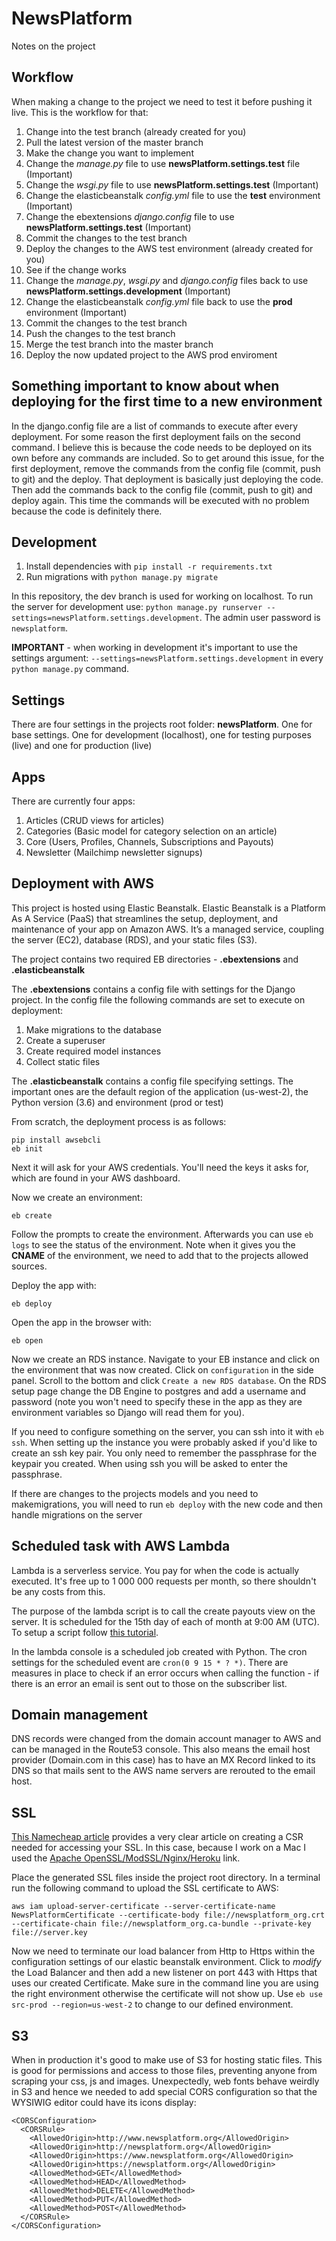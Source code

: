# NewsPlatform

Notes on the project

## Workflow

When making a change to the project we need to test it before pushing it live. This is the workflow for that:

1. Change into the test branch (already created for you)
2. Pull the latest version of the master branch
3. Make the change you want to implement
4. Change the _manage.py_ file to use **newsPlatform.settings.test** file (Important)
5. Change the _wsgi.py_ file to use **newsPlatform.settings.test** (Important)
6. Change the elasticbeanstalk _config.yml_ file to use the **test** environment (Important)
7. Change the ebextensions _django.config_ file to use **newsPlatform.settings.test** (Important)
8. Commit the changes to the test branch
9. Deploy the changes to the AWS test environment (already created for you)
10. See if the change works
11. Change the _manage.py_, _wsgi.py_ and _django.config_ files back to use **newsPlatform.settings.development** (Important)
12. Change the elasticbeanstalk _config.yml_ file back to use the **prod** environment (Important)
13. Commit the changes to the test branch
14. Push the changes to the test branch
15. Merge the test branch into the master branch
16. Deploy the now updated project to the AWS prod enviroment

## Something important to know about when deploying for the first time to a new environment

In the django.config file are a list of commands to execute after every deployment. For some reason the first deployment fails on the second command. I believe this is because the code needs to be deployed on its own before any commands are included. So to get around this issue, for the first deployment, remove the commands from the config file (commit, push to git) and the deploy. That deployment is basically just deploying the code. Then add the commands back to the config file (commit, push to git) and deploy again. This time the commands will be executed with no problem because the code is definitely there.

## Development

1. Install dependencies with `pip install -r requirements.txt`
2. Run migrations with `python manage.py migrate`

In this repository, the dev branch is used for working on localhost. To run the server for development use: `python manage.py runserver --settings=newsPlatform.settings.development`. The admin user password is `newsplatform`.

**IMPORTANT** - when working in development it's important to use the settings argument: `--settings=newsPlatform.settings.development` in every `python manage.py` command.

## Settings

There are four settings in the projects root folder: **newsPlatform**. One for base settings. One for development (localhost), one for testing purposes (live) and one for production (live)

## Apps

There are currently four apps:

1. Articles (CRUD views for articles)
2. Categories (Basic model for category selection on an article)
3. Core (Users, Profiles, Channels, Subscriptions and Payouts)
4. Newsletter (Mailchimp newsletter signups)

## Deployment with AWS

This project is hosted using Elastic Beanstalk. Elastic Beanstalk is a Platform As A Service (PaaS) that streamlines the setup, deployment, and maintenance of your app on Amazon AWS. It’s a managed service, coupling the server (EC2), database (RDS), and your static files (S3).

The project contains two required EB directories - **.ebextensions** and **.elasticbeanstalk**

The **.ebextensions** contains a config file with settings for the Django project. In the config file the following commands are set to execute on deployment:

1. Make migrations to the database
2. Create a superuser
3. Create required model instances
4. Collect static files

The **.elasticbeanstalk** contains a config file specifying settings. The important ones are the default region of the application (us-west-2), the Python version (3.6) and environment (prod or test)

From scratch, the deployment process is as follows:

```
pip install awsebcli
eb init
```

Next it will ask for your AWS credentials. You'll need the keys it asks for, which are found in your AWS dashboard.

Now we create an environment:

```
eb create
```

Follow the prompts to create the environment. Afterwards you can use `eb logs` to see the status of the environment. Note when it gives you the **CNAME** of the environment, we need to add that to the projects allowed sources.

Deploy the app with:

```
eb deploy
```

Open the app in the browser with:

```
eb open
```

Now we create an RDS instance. Navigate to your EB instance and click on the environment that was now created. Click on `configuration` in the side panel. Scroll to the bottom and click `Create a new RDS database`. On the RDS setup page change the DB Engine to postgres and add a username and password (note you won't need to specify these in the app as they are environment variables so Django will read them for you).

If you need to configure something on the server, you can ssh into it with `eb ssh`. When setting up the instance you were probably asked if you'd like to create an ssh key pair. You only need to remember the passphrase for the keypair you created. When using ssh you will be asked to enter the passphrase.

If there are changes to the projects models and you need to makemigrations, you will need to run `eb deploy` with the new code and then handle migrations on the server

## Scheduled task with AWS Lambda

Lambda is a serverless service. You pay for when the code is actually executed. It's free up to 1 000 000 requests per month, so there shouldn't be any costs from this.

The purpose of the lambda script is to call the create payouts view on the server. It is scheduled for the 15th day of each of month at 9:00 AM (UTC). To setup a script follow [this tutorial](https://docs.aws.amazon.com/lambda/latest/dg/with-scheduledevents-example.html).

In the lambda console is a scheduled job created with Python. The cron settings for the scheduled event are `cron(0 9 15 * ? *)`. There are measures in place to check if an error occurs when calling the function - if there is an error an email is sent out to those on the subscriber list.

## Domain management

DNS records were changed from the domain account manager to AWS and can be managed in the Route53 console. This also means the email host provider (Domain.com in this case) has to have an MX Record linked to its DNS so that mails sent to the AWS name servers are rerouted to the email host.

## SSL

[This Namecheap article](https://www.namecheap.com/support/knowledgebase/article.aspx/467/67/how-to-generate-csr-certificate-signing-request-code) provides a very clear article on creating a CSR needed for accessing your SSL. In this case, because I work on a Mac I used the [Apache OpenSSL/ModSSL/Nginx/Heroku](https://www.namecheap.com/support/knowledgebase/article.aspx/9446/14/generating-csr-on-apache--opensslmodsslnginx--heroku) link.

Place the generated SSL files inside the project root directory. In a terminal run the following command to upload the SSL certificate to AWS:

```
aws iam upload-server-certificate --server-certificate-name NewsPlatformCertificate --certificate-body file://newsplatform_org.crt --certificate-chain file://newsplatform_org.ca-bundle --private-key file://server.key
```

Now we need to terminate our load balancer from Http to Https within the configuration settings of our elastic beanstalk environment. Click to _modify_ the Load Balancer and then add a new listener on port 443 with Https that uses our created Certificate. Make sure in the command line you are using the right environment otherwise the certificate will not show up. Use `eb use src-prod --region=us-west-2` to change to our defined environment.

## S3

When in production it's good to make use of S3 for hosting static files. This is good for permissions and access to those files, preventing anyone from scraping your css, js and images. Unexpectedly, web fonts behave weirdly in S3 and hence we needed to add special CORS configuration so that the WYSIWIG editor could have its icons display:

```
<CORSConfiguration>
  <CORSRule>
    <AllowedOrigin>http://www.newsplatform.org</AllowedOrigin>
    <AllowedOrigin>http://newsplatform.org</AllowedOrigin>
    <AllowedOrigin>https://www.newsplatform.org</AllowedOrigin>
    <AllowedOrigin>https://newsplatform.org</AllowedOrigin>
    <AllowedMethod>GET</AllowedMethod>
    <AllowedMethod>HEAD</AllowedMethod>
    <AllowedMethod>DELETE</AllowedMethod>
    <AllowedMethod>PUT</AllowedMethod>
    <AllowedMethod>POST</AllowedMethod>
  </CORSRule>
</CORSConfiguration>
```
